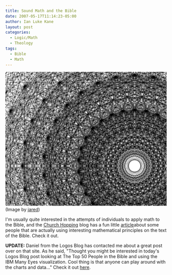 ```yaml
---
title: Sound Math and the Bible
date: 2007-05-17T11:14:23-05:00
author: Ian Luke Kane
layout: post
categories:
  - Logic/Math
  - Theology
tags:
  - Bible
  - Math
---
```


![(Image by jared)](/assets/e8.jpg)  
(Image by [jared](http://www.flickr.com/photos/generated/2056145757/sizes/z/in/photostream/))

I'm usually quite interested in the attempts of individuals to apply
math to the Bible, and the
[Church Hopping](http://www.churchhopping.com/) blog has a fun little
[article](http://www.churchhopping.com/)about some people that are
actually using interesting mathematical principles on the text of the
Bible. Check it out.

**UPDATE:** Daniel from the Logos Blog has contacted me about a great
post over on that site. As he said, "Thought you might be interested in
today's Logos Blog post looking at The Top 50 People in the Bible and
using the IBM Many Eyes visualization. Cool thing is that anyone can
play around with the charts and data..." Check it out
[here](http://blog.logos.com/archives/2007/05/top_50_people_i_1.html).
